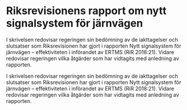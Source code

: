 # Riksrevisionens rapport om nytt signalsystem för järnvägen

I skrivelsen redovisar regeringen sin bedömning av de iakttagelser och slutsatser som Riksrevisionen har gjort i rapporten Nytt signalsystem för järnvägen – effektiviteten i införandet av ERTMS (RiR 2018:21). Vidare redovisar regeringen vilka åtgärder som har vidtagits med anledning av rapporten.

I skrivelsen redovisar regeringen sin bedömning av de iakttagelser och slutsatser som Riksrevisionen har gjort i rapporten Nytt signalsystem för järnvägen – effektiviteten i införandet av ERTMS (RiR 2018:21). Vidare redovisar regeringen vilka åtgärder som har vidtagits med anledning av rapporten.
